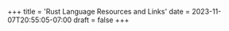 +++
title = 'Rust Language Resources and Links'
date = 2023-11-07T20:55:05-07:00
draft = false
+++



